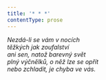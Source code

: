 ```yaml
---
title: '* * *'
contentType: prose
---
```


_Nezdá-li se vám v nocích  
těžkých jak zoufalství  
ani sen, natož barevný svět  
plný výčnělků, o něž lze se opřít  
nebo zchladit, je chyba ve vás._
